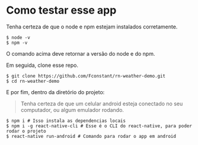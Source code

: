 # Como testar esse app

Tenha certeza de que o node e npm estejam instalados corretamente.
```
$ node -v
$ npm -v
```
O comando acima deve retornar a versão do node e do npm.

Em seguida, clone esse repo.
```
$ git clone https://github.com/Fconstant/rn-weather-demo.git
$ cd rn-weather-demo
```

E por fim, dentro da diretório do projeto:

>Tenha certeza de que um celular android esteja conectado no seu computador, ou algum emulador rodando.

```
$ npm i # Isso instala as dependencias locais
$ npm i -g react-native-cli # Esse é o CLI do react-native, para poder rodar o projeto
$ react-native run-android # Comando para rodar o app em android
```
